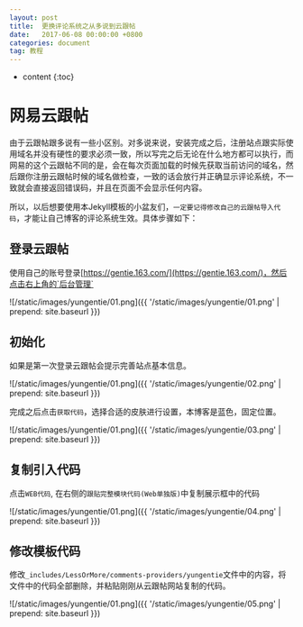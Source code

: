 ```yaml
---
layout: post
title:  更换评论系统之从多说到云跟帖
date:   2017-06-08 00:00:00 +0800
categories: document
tag: 教程
---
```


* content
{:toc}


网易云跟帖
====================================

由于云跟帖跟多说有一些小区别。对多说来说，安装完成之后，注册站点跟实际使用域名并没有硬性的要求必须一致，所以写完之后无论在什么地方都可以执行，而网易的这个云跟帖不同的是，会在每次页面加载的时候先获取当前访问的域名，然后跟你注册云跟帖时候的域名做检查，一致的话会放行并正确显示评论系统，不一致就会直接返回错误码，并且在页面不会显示任何内容。

所以，以后想要使用本Jekyll模板的小盆友们，`一定要记得修改自己的云跟帖导入代码`，才能让自己博客的评论系统生效。具体步骤如下：

登录云跟帖
---------------------

使用自己的账号登录[https://gentie.163.com/](https://gentie.163.com/)，然后点击右上角的`后台管理`

![/static/images/yungentie/01.png]({{ '/static/images/yungentie/01.png' | prepend: site.baseurl  }})

初始化
---------------------

如果是第一次登录云跟帖会提示完善站点基本信息。

![/static/images/yungentie/01.png]({{ '/static/images/yungentie/02.png' | prepend: site.baseurl  }})

完成之后点击`获取代码`，选择合适的皮肤进行设置，本博客是蓝色，固定位置。

![/static/images/yungentie/01.png]({{ '/static/images/yungentie/03.png' | prepend: site.baseurl  }})

复制引入代码
---------------------

点击`WEB代码`, 在右侧的`跟贴完整模块代码(Web单独版)`中复制展示框中的代码

![/static/images/yungentie/01.png]({{ '/static/images/yungentie/04.png' | prepend: site.baseurl  }})

修改模板代码
---------------------

修改`_includes/LessOrMore/comments-providers/yungentie`文件中的内容，将文件中的代码全部删除，并粘贴刚刚从云跟帖网站复制的代码。

![/static/images/yungentie/01.png]({{ '/static/images/yungentie/05.png' | prepend: site.baseurl  }})
